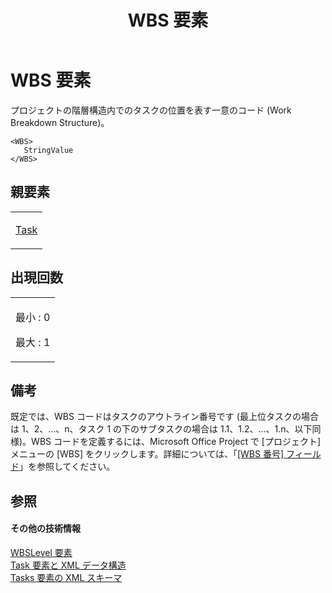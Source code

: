 ﻿---
title: WBS 要素
TOCTitle: WBS 要素
ms:assetid: 82e4cde0-01e5-4a2a-93e1-aa5de8c701cb
ms:mtpsurl: https://msdn.microsoft.com/ja-jp/library/Bb968566(v=office.12)
ms:contentKeyID: 16741042
ms.date: 06/30/2008
mtps_version: v=office.12
ms.translationtype: HT
---

# WBS 要素

プロジェクトの階層構造内でのタスクの位置を表す一意のコード (Work Breakdown Structure)。

    <WBS>
       StringValue
    </WBS>

## 親要素

<table>
<colgroup>
<col style="width: 100%" />
</colgroup>
<tbody>
<tr class="odd">
<td><p><a href="task-element.md">Task</a></p></td>
</tr>
</tbody>
</table>


## 出現回数


<table>
<colgroup>
<col style="width: 100%" />
</colgroup>
<tbody>
<tr class="odd">
<td><p>最小 : 0</p>
<p>最大 : 1</p></td>
</tr>
</tbody>
</table>


## 備考

既定では、WBS コードはタスクのアウトライン番号です (最上位タスクの場合は 1、2、…、n、タスク 1 の下のサブタスクの場合は 1.1、1.2、…、1.n、以下同様)。WBS コードを定義するには、Microsoft Office Project で \[プロジェクト\] メニューの \[WBS\] をクリックします。詳細については、「[\[WBS 番号\] フィールド](http://office.microsoft.com/ja-jp/project/hp010259301041.aspx)」を参照してください。

## 参照

#### その他の技術情報

[WBSLevel 要素](wbslevel-element.md)  
[Task 要素と XML データ構造](task-elements-and-xml-structure.md)  
[Tasks 要素の XML スキーマ](xml-schema-for-the-tasks-element.md)

